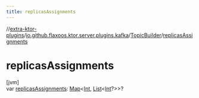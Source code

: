 ```yaml
---
title: replicasAssignments
---
```

//[extra-ktor-plugins](../../../index.md)/[io.github.flaxoos.ktor.server.plugins.kafka](../index.md)/[TopicBuilder](index.md)/[replicasAssignments](replicas-assignments.md)



# replicasAssignments



[jvm]\
var [replicasAssignments](replicas-assignments.md): [Map](https://kotlinlang.org/api/latest/jvm/stdlib/kotlin.collections/-map/index.md)&lt;[Int](https://kotlinlang.org/api/latest/jvm/stdlib/kotlin/-int/index.md), [List](https://kotlinlang.org/api/latest/jvm/stdlib/kotlin.collections/-list/index.md)&lt;[Int](https://kotlinlang.org/api/latest/jvm/stdlib/kotlin/-int/index.md)?&gt;&gt;?




